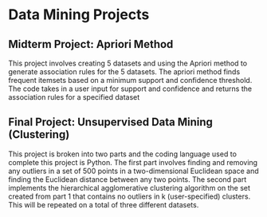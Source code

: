 # Data Mining Projects

## Midterm Project: Apriori Method
This project involves creating 5 datasets and using the Apriori method to generate association rules for the 5 datasets.
The apriori method finds frequent itemsets based on a minimum support and confidence threshold. 
The code takes in a user input for support and confidence and returns the association rules for a specified dataset

## Final Project: Unsupervised Data Mining (Clustering)
This project is broken into two parts and the coding language used to complete this project is Python. 
The first part involves finding and removing any outliers in a set of 500 points in a two-dimensional Euclidean space and finding the Euclidean distance between any two points. 
The second part implements the hierarchical agglomerative clustering algorithm on the set created from part 1 that contains no outliers in k (user-specified) clusters. 
This will be repeated on a total of three different datasets.
